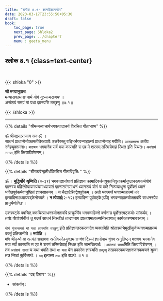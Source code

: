 ```yaml
---
title: "श्लोक ७.१- ज्ञानविज्ञानयोग"
date: 2023-03-17T23:55:50+05:30
draft: false
book:
    toc_page: true
    next_page: Shloka2
    prev_page: ../chapter7
    menu : geeta_menu
---
```




## श्लोक ७.१ {class=text-center}

<br/>

{{< shloka  "0"  >}}

**श्री भगवानुवाच**  
मय्यासक्तमनाः पार्थ योगं युञ्जन्मदाश्रयः ।   
असंशयं समग्रं मां यथा ज्ञास्यसि तच्छृणु ॥७.१॥


{{< /shloka >}}

---


{{% details "श्रीमन्मध्वाचार्यभगवत्पादाचर्य विरचित  गीताभाष्य" %}}

ॐ श्रीमद्वरदराजाय नमः ॐ ।  
साधनं प्राधान्येनोक्तमतीतैरध्यायैः उत्तरैरस्तु षड्भिर्भगवन्माहात्म्यं प्राधान्येनाह मयीति। 
`आसक्तमना` अतीव स्नेहयुक्तमनाः। `मदाश्रयः` भगवानेव सर्वं मया कारयति स एव 
मे शरणम् तस्मिन्नेवाहं स्थित इति स्थितः। `असंशयं समग्रम्` इति क्रियाविशेषणम्।

{{% /details %}}



{{% details "श्रीराघवेन्द्रतीर्थविरचित गीताविवृतिः " %}}


ॐ । **बुद्धिर्योगे श्रृण्विति** (२-३९) भगवज्ज्ञानोपायं
प्रतिज्ञाय कामादिवर्जनयुक्तनिवृत्तकर्मानुष्ठानरूपकर्मयोगं ज्ञानस्य
बहिरंगोपायमापंचमाध्यायांतं ज्ञानांतरंगसाधनं ध्यानरूपं योगं च षष्ठे
निरूप्याधुना पूर्वोक्तं ध्यानं भक्तिपूर्वकमेवानुष्ठितं ज्ञानसाधनम्‌ । 
न चैद्यादेरिवद्वेषपूर्वकम्‌ । अतो भक्त्यर्थं भगवन्माहात्म्यं `मयि`
इत्यादिनाऽध्यायषद्‌केनोच्यते । **न त्वेवाहं**(२-१२) इत्यादिना
पूर्वषट्के(ऽपि) भगवन्माहात्म्योक्तावपि साधनस्यैव प्राचुर्येणोक्तिः ।  

उत्तरषट्के क्वचित्‌ क्कचित्साधनस्योक्तावपि प्राचुर्येणैव भगवन्महिम्नो वर्णनान्न
पूर्वोत्तरषट्कयोः सांकर्यम्‌ । तयोः पौर्वापर्यबीजं तु यदर्थं साधनं निरूपितं
तज्ज्ञानाय ज्ञातव्यमाहात्म्यनिरूपणात् कार्यकारणभावरूपम्‌ ।  

`योगं युंजन्समग्रं मां यथा ज्ञास्यसि तच्छुणु` इति प्रतिज्ञान्तरकरणादेव व्यक्तमिति
श्रोतारमभिमुखीकुर्वन्भगवन्माहात्म्यं वक्तुं प्रतिजानीते ॥ **मयीति** ।   
`मयि` श्रीकृष्णे `आ` अत्यंतं `सक्तमनाः` अतीवस्नेहयुक्तमनाः 
`योगं` द्विरूपं ज्ञानोपायं `युंजन्` अनुतिष्ठन् 
`मदाश्रयः` भगवानेव मया सर्वं कारयति स एव मे शरणं
तस्मिन्नेवाहं स्थित इति जानन्नित्यर्थः । `असंशयं समग्र`मिति क्रियाविशेषणम्‌ । 
तव `असंशयं समग्रं` च यथा भवति तथा `मां यथा` येन
प्रकारेण ज्ञास्यसि `तच्छृणु` तत्प्रकारकमज्ज्ञानजनकवचनं श्रुत्वा तत्र
निष्ठां कुर्वित्यर्थः । `तत्`  इत्यस्य `तथा` इति वाऽर्थः ॥ १ ॥


{{% /details %}}



{{% details "पद विचार" %}}

- सांकर्यम्‌ :

{{% /details %}}
